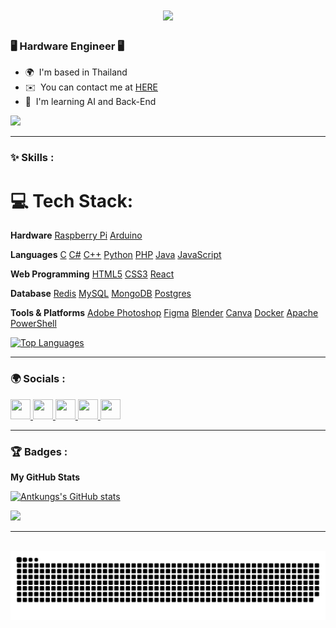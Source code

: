 <h1 align="center">
    <img src="https://readme-typing-svg.herokuapp.com/?font=Righteous&size=35&center=true&vCenter=true&width=500&height=70&duration=4000&lines=Hi+There!+👋;I'm+Thamrong!;" />
</h1>

<h3 align="left">🖥️ Hardware Engineer 🖥️</h3>

* 🌍  I'm based in Thailand
* ✉️  You can contact me at [HERE](mailto:thamrongphaisan@gmail.com)
* 🧠  I'm learning AI and Back-End
  
<a href="https://www.github.com/Antkungs" target="_blank" rel="noreferrer"><img
src="https://img.shields.io/github/followers/Antkungs?logo=github&style=for-the-badge&color=0891b2&labelColor=1c1917" /></a>

-----------------

### ✨ Skills :



# 💻 Tech Stack:
**Hardware**
[Raspberry Pi](https://img.shields.io/badge/-Raspberry_Pi-C51A4A?style=for-the-badge&logo=Raspberry-Pi) 
[Arduino](https://img.shields.io/badge/-Arduino-00979D?style=for-the-badge&logo=Arduino&logoColor=white)

**Languages**
[C](https://img.shields.io/badge/c-%2300599C.svg?style=for-the-badge&logo=c&logoColor=white) 
[C#](https://img.shields.io/badge/c%23-%23239120.svg?style=for-the-badge&logo=csharp&logoColor=white) 
[C++](https://img.shields.io/badge/c++-%2300599C.svg?style=for-the-badge&logo=c%2B%2B&logoColor=white)
[Python](https://img.shields.io/badge/python-3670A0?style=for-the-badge&logo=python&logoColor=ffdd54) 
[PHP](https://img.shields.io/badge/php-%23777BB4.svg?style=for-the-badge&logo=php&logoColor=white) 
[Java](https://img.shields.io/badge/java-%23ED8B00.svg?style=for-the-badge&logo=openjdk&logoColor=white) 
[JavaScript](https://img.shields.io/badge/javascript-%23323330.svg?style=for-the-badge&logo=javascript&logoColor=%23F7DF1E) 

**Web Programming**
[HTML5](https://img.shields.io/badge/html5-%23E34F26.svg?style=for-the-badge&logo=html5&logoColor=white) 
[CSS3](https://img.shields.io/badge/css3-%231572B6.svg?style=for-the-badge&logo=css3&logoColor=white) 
[React](https://img.shields.io/badge/react-%2320232a.svg?style=for-the-badge&logo=react&logoColor=%2361DAFB)

**Database**
[Redis](https://img.shields.io/badge/redis-%23DD0031.svg?style=for-the-badge&logo=redis&logoColor=white) 
[MySQL](https://img.shields.io/badge/mysql-4479A1.svg?style=for-the-badge&logo=mysql&logoColor=white) 
[MongoDB](https://img.shields.io/badge/MongoDB-%234ea94b.svg?style=for-the-badge&logo=mongodb&logoColor=white) 
[Postgres](https://img.shields.io/badge/postgres-%23316192.svg?style=for-the-badge&logo=postgresql&logoColor=white) 

**Tools & Platforms**
[Adobe Photoshop](https://img.shields.io/badge/adobe%20photoshop-%2331A8FF.svg?style=for-the-badge&logo=adobe%20photoshop&logoColor=white) 
[Figma](https://img.shields.io/badge/figma-%23F24E1E.svg?style=for-the-badge&logo=figma&logoColor=white) 
[Blender](https://img.shields.io/badge/blender-%23F5792A.svg?style=for-the-badge&logo=blender&logoColor=white) 
[Canva](https://img.shields.io/badge/Canva-%2300C4CC.svg?style=for-the-badge&logo=Canva&logoColor=white) 
[Docker](https://img.shields.io/badge/docker-%230db7ed.svg?style=for-the-badge&logo=docker&logoColor=white) 
[Apache](https://img.shields.io/badge/apache-%23D42029.svg?style=for-the-badge&logo=apache&logoColor=white) 
[PowerShell](https://img.shields.io/badge/PowerShell-%235391FE.svg?style=for-the-badge&logo=powershell&logoColor=white) 


<a href="https://github.com/Antkungs" align="left"><img src="https://github-readme-stats.vercel.app/api/top-langs/?username=Antkungs&langs_count=10&title_color=22c55e&text_color=ffffff&icon_color=0891b2&bg_color=1c1917&hide_border=true&locale=en&custom_title=Top%20%Languages" alt="Top Languages" /></a>

-----------------

### 🌍 Socials :

<p align="left"> <a href="https://discord.com/users/antkung" target="_blank" rel="noreferrer"> <picture> <source media="(prefers-color-scheme: dark)" srcset="https://raw.githubusercontent.com/danielcranney/readme-generator/main/public/icons/socials/discord-dark.svg" /> <source media="(prefers-color-scheme: light)" srcset="https://raw.githubusercontent.com/danielcranney/readme-generator/main/public/icons/socials/discord.svg" /> <img src="https://raw.githubusercontent.com/danielcranney/readme-generator/main/public/icons/socials/discord.svg" width="32" height="32" /> </picture> </a> <a href="https://www.facebook.com/ant kung" target="_blank" rel="noreferrer"> <picture> <source media="(prefers-color-scheme: dark)" srcset="https://raw.githubusercontent.com/danielcranney/readme-generator/main/public/icons/socials/facebook-dark.svg" /> <source media="(prefers-color-scheme: light)" srcset="https://raw.githubusercontent.com/danielcranney/readme-generator/main/public/icons/socials/facebook.svg" /> <img src="https://raw.githubusercontent.com/danielcranney/readme-generator/main/public/icons/socials/facebook.svg" width="32" height="32" /> </picture> </a> <a href="https://www.github.com/Antkungs" target="_blank" rel="noreferrer"> <picture> <source media="(prefers-color-scheme: dark)" srcset="https://raw.githubusercontent.com/danielcranney/readme-generator/main/public/icons/socials/github-dark.svg" /> <source media="(prefers-color-scheme: light)" srcset="https://raw.githubusercontent.com/danielcranney/readme-generator/main/public/icons/socials/github.svg" /> <img src="https://raw.githubusercontent.com/danielcranney/readme-generator/main/public/icons/socials/github.svg" width="32" height="32" /> </picture> </a> <a href="http://www.instagram.com/antkungg" target="_blank" rel="noreferrer"> <picture> <source media="(prefers-color-scheme: dark)" srcset="https://raw.githubusercontent.com/danielcranney/readme-generator/main/public/icons/socials/instagram-dark.svg" /> <source media="(prefers-color-scheme: light)" srcset="https://raw.githubusercontent.com/danielcranney/readme-generator/main/public/icons/socials/instagram.svg" /> <img src="https://raw.githubusercontent.com/danielcranney/readme-generator/main/public/icons/socials/instagram.svg" width="32" height="32" /> </picture> </a> <a href="https://www.youtube.com/@theant GT" target="_blank" rel="noreferrer"> <picture> <source media="(prefers-color-scheme: dark)" srcset="https://raw.githubusercontent.com/danielcranney/readme-generator/main/public/icons/socials/youtube-dark.svg" /> <source media="(prefers-color-scheme: light)" srcset="https://raw.githubusercontent.com/danielcranney/readme-generator/main/public/icons/socials/youtube.svg" /> <img src="https://user-images.githubusercontent.com/74038190/235294015-47144047-25ab-417c-af1b-6746820a20ff.gif" width="32" height="32" /> </picture> </a></p>

-----------------

### 🏆 Badges :

<b>My GitHub Stats</b>

<a href="http://www.github.com/Antkungs"><img src="https://github-readme-stats.vercel.app/api?username=Antkungs&show_icons=true&hide=&count_private=true&title_color=22c55e&text_color=ffffff&icon_color=0891b2&bg_color=1c1917&hide_border=true&show_icons=true" alt="Antkungs's GitHub stats" /></a>

<a href="http://www.github.com/Antkungs"><img src="https://github-readme-streak-stats.herokuapp.com/?user=Antkungs&stroke=ffffff&background=1c1917&ring=22c55e&fire=22c55e&currStreakNum=ffffff&currStreakLabel=22c55e&sideNums=ffffff&sideLabels=ffffff&dates=ffffff&hide_border=true" /></a>

-----------------
<div align="center">
  <br>
  <img alt="snake eating my contributions" src="https://raw.githubusercontent.com/salesp07/salesp07/output/github-contribution-grid-snake.svg" />
  
  <br/><br/><br/>
</div>
